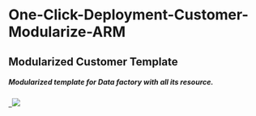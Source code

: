 # One-Click-Deployment-Customer-Modularize-ARM 

<h2>Modularized Customer Template</h2>
<h5>Modularized template for Data factory with all its resource.<h5>
<a href="https://portal.azure.com/#create/Microsoft.Template/uri/https%3A%2F%2Fraw.githubusercontent.com%2FAhmad12506%2FNY-Customer-Modularize-ARM%2Fmain%2FMainTemplate.json" target="_blank">
  <img src="https://aka.ms/deploytoazurebutton"/>
</a>
